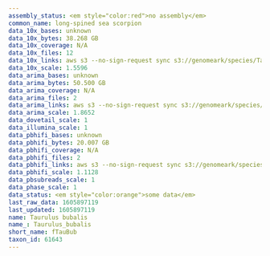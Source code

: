 ```yaml
---
assembly_status: <em style="color:red">no assembly</em>
common_name: long-spined sea scorpion
data_10x_bases: unknown
data_10x_bytes: 38.268 GB
data_10x_coverage: N/A
data_10x_files: 12
data_10x_links: aws s3 --no-sign-request sync s3://genomeark/species/Taurulus_bubalis/fTauBub2/genomic_data/10x/ .<br>
data_10x_scale: 1.5596
data_arima_bases: unknown
data_arima_bytes: 50.500 GB
data_arima_coverage: N/A
data_arima_files: 2
data_arima_links: aws s3 --no-sign-request sync s3://genomeark/species/Taurulus_bubalis/fTauBub2/genomic_data/arima/ .<br>
data_arima_scale: 1.8652
data_dovetail_scale: 1
data_illumina_scale: 1
data_pbhifi_bases: unknown
data_pbhifi_bytes: 20.007 GB
data_pbhifi_coverage: N/A
data_pbhifi_files: 2
data_pbhifi_links: aws s3 --no-sign-request sync s3://genomeark/species/Taurulus_bubalis/fTauBub2/genomic_data/pacbio/ . --exclude "*subreads.bam*"<br>
data_pbhifi_scale: 1.1128
data_pbsubreads_scale: 1
data_phase_scale: 1
data_status: <em style="color:orange">some data</em>
last_raw_data: 1605897119
last_updated: 1605897119
name: Taurulus bubalis
name_: Taurulus_bubalis
short_name: fTauBub
taxon_id: 61643
---
```

